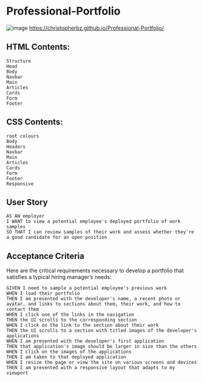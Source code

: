 # Professional-Portfolio
![image](https://user-images.githubusercontent.com/81110745/121331084-e79c8900-c959-11eb-8984-f50913328187.png)
https://christopherbz.github.io/Professional-Portfolio/

## HTML Contents:
```
Structure 
Head
Body
Navbar
Main
Articles
Cards
Form
Footer
```

## CSS Contents:
```
root colours
Body
Headers
Navbar
Main
Articles
Cards
Form
Footer
Responsive
```

## User Story

```
AS AN employer
I WANT to view a potential employee's deployed portfolio of work samples
SO THAT I can review samples of their work and assess whether they're a good candidate for an open position
```


## Acceptance Criteria

Here are the critical requirements necessary to develop a portfolio that satisfies a typical hiring manager’s needs:

```
GIVEN I need to sample a potential employee's previous work
WHEN I load their portfolio
THEN I am presented with the developer's name, a recent photo or avatar, and links to sections about them, their work, and how to contact them
WHEN I click one of the links in the navigation
THEN the UI scrolls to the corresponding section
WHEN I click on the link to the section about their work
THEN the UI scrolls to a section with titled images of the developer's applications
WHEN I am presented with the developer's first application
THEN that application's image should be larger in size than the others
WHEN I click on the images of the applications
THEN I am taken to that deployed application
WHEN I resize the page or view the site on various screens and devices
THEN I am presented with a responsive layout that adapts to my viewport
```
